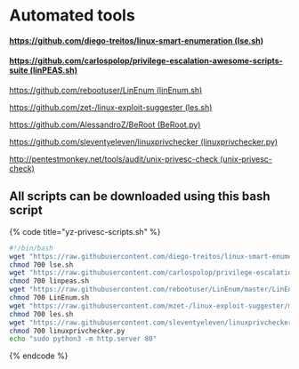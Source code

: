 # Automated tools

#### [https://github.com/diego-treitos/linux-smart-enumeration \(lse.sh\)](https://github.com/diego-treitos/linux-smart-enumeration)

#### [https://github.com/carlospolop/privilege-escalation-awesome-scripts-suite \(linPEAS.sh\)](https://github.com/carlospolop/privilege-escalation-awesome-scripts-suite)

[https://github.com/rebootuser/LinEnum \(linEnum.sh\)](https://github.com/rebootuser/LinEnum)

[https://github.com/zet-/linux-exploit-suggester \(les.sh\)](https://github.com/mzet-/linux-exploit-suggester)

[https://github.com/AlessandroZ/BeRoot \(BeRoot.py\)](https://github.com/AlessandroZ/BeRoot)

[https://github.com/sleventyeleven/linuxprivchecker \(linuxprivchecker.py\)](https://github.com/sleventyeleven/linuxprivchecker)

[http://pentestmonkey.net/tools/audit/unix-privesc-check \(unix-privesc-check\)](http://pentestmonkey.net/tools/audit/unix-privesc-check)

## All scripts can be downloaded using this bash script

{% code title="yz-privesc-scripts.sh" %}
```bash
#!/bin/bash
wget "https://raw.githubusercontent.com/diego-treitos/linux-smart-enumeration/master/lse.sh" -O lse.sh
chmod 700 lse.sh
wget "https://raw.githubusercontent.com/carlospolop/privilege-escalation-awesome-scripts-suite/master/linPEAS/linpeas.sh" -O linpeas.sh
chmod 700 linpeas.sh
wget "https://raw.githubusercontent.com/rebootuser/LinEnum/master/LinEnum.sh" -O LinEnum.sh
chmod 700 LinEnum.sh
wget "https://raw.githubusercontent.com/mzet-/linux-exploit-suggester/master/linux-exploit-suggester.sh" -O les.sh
chmod 700 les.sh
wget "https://raw.githubusercontent.com/sleventyeleven/linuxprivchecker/master/linuxprivchecker.py" -O linuxprivchecker.py
chmod 700 linuxprivchecker.py
echo "sudo python3 -m http.server 80"
```
{% endcode %}

